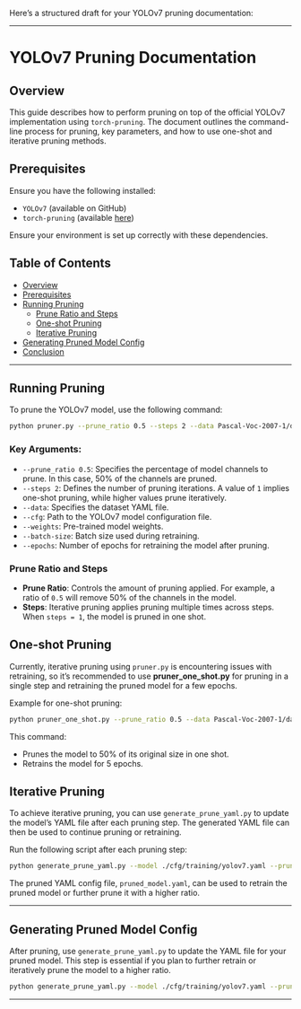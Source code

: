 Here’s a structured draft for your YOLOv7 pruning documentation:

---

# YOLOv7 Pruning Documentation

## Overview
This guide describes how to perform pruning on top of the official YOLOv7 implementation using `torch-pruning`. The document outlines the command-line process for pruning, key parameters, and how to use one-shot and iterative pruning methods.

## Prerequisites
Ensure you have the following installed:
- `YOLOv7` (available on GitHub)
- `torch-pruning` (available [here](https://github.com/VainF/Torch-Pruning))

Ensure your environment is set up correctly with these dependencies.

## Table of Contents
- [Overview](#overview)
- [Prerequisites](#prerequisites)
- [Running Pruning](#running-pruning)
  - [Prune Ratio and Steps](#prune-ratio-and-steps)
  - [One-shot Pruning](#one-shot-pruning)
  - [Iterative Pruning](#iterative-pruning)
- [Generating Pruned Model Config](#generating-pruned-model-config)
- [Conclusion](#conclusion)

---

## Running Pruning

To prune the YOLOv7 model, use the following command:

```bash
python pruner.py --prune_ratio 0.5 --steps 2 --data Pascal-Voc-2007-1/data.yaml --cfg ./cfg/training/yolov7.yaml --device 0 --weights /kaggle/working/best.pt --batch-size 32 --epochs 1 --cache-images --name exp_voc --img-size 416
```

### Key Arguments:
- `--prune_ratio 0.5`: Specifies the percentage of model channels to prune. In this case, 50% of the channels are pruned.
- `--steps 2`: Defines the number of pruning iterations. A value of `1` implies one-shot pruning, while higher values prune iteratively.
- `--data`: Specifies the dataset YAML file.
- `--cfg`: Path to the YOLOv7 model configuration file.
- `--weights`: Pre-trained model weights.
- `--batch-size`: Batch size used during retraining.
- `--epochs`: Number of epochs for retraining the model after pruning.

### Prune Ratio and Steps
- **Prune Ratio**: Controls the amount of pruning applied. For example, a ratio of `0.5` will remove 50% of the channels in the model.
- **Steps**: Iterative pruning applies pruning multiple times across steps. When `steps = 1`, the model is pruned in one shot.

## One-shot Pruning
Currently, iterative pruning using `pruner.py` is encountering issues with retraining, so it’s recommended to use **pruner_one_shot.py** for pruning in a single step and retraining the pruned model for a few epochs.

Example for one-shot pruning:

```bash
python pruner_one_shot.py --prune_ratio 0.5 --data Pascal-Voc-2007-1/data.yaml --cfg ./cfg/training/yolov7.yaml --weights /kaggle/working/best.pt --epochs 5 --batch-size 32
```

This command:
- Prunes the model to 50% of its original size in one shot.
- Retrains the model for 5 epochs.

## Iterative Pruning
To achieve iterative pruning, you can use `generate_prune_yaml.py` to update the model’s YAML file after each pruning step. The generated YAML file can then be used to continue pruning or retraining.

Run the following script after each pruning step:

```bash
python generate_prune_yaml.py --model ./cfg/training/yolov7.yaml --pruned_model ./pruned_model.yaml
```

The pruned YAML config file, `pruned_model.yaml`, can be used to retrain the pruned model or further prune it with a higher ratio.

---

## Generating Pruned Model Config

After pruning, use `generate_prune_yaml.py` to update the YAML file for your pruned model. This step is essential if you plan to further retrain or iteratively prune the model to a higher ratio.

```bash
python generate_prune_yaml.py --model ./cfg/training/yolov7.yaml --pruned_model ./cfg/pruned_model.yaml
```

---
